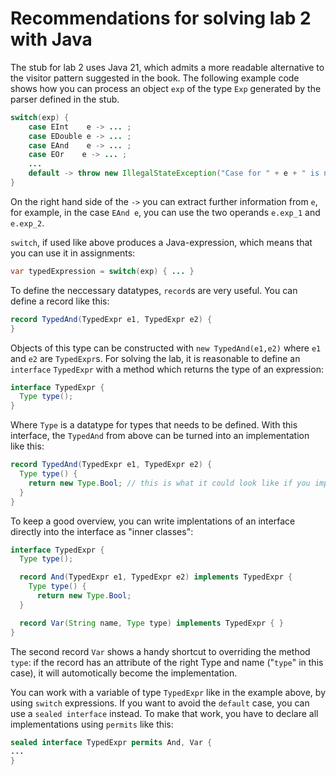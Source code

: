 # Recommendations for solving lab 2 with Java

The stub for lab 2 uses Java 21, which admits a more readable alternative to the visitor pattern suggested in the book. The following example code shows how you can process an object ```exp``` of the type ```Exp``` generated by the parser defined in the stub.

```java
switch(exp) {
    case EInt    e -> ... ;
    case EDouble e -> ... ;
    case EAnd    e -> ... ;
    case EOr    e -> ... ;
    ...
    default -> throw new IllegalStateException("Case for " + e + " is not yet implemented.");
}
```

On the right hand side of the ```->``` you can extract further information from ```e```, for example, in the case ```EAnd e```, you can use the two operands ```e.exp_1``` and ```e.exp_2```.

```switch```, if used like above produces a Java-expression, which means that you can use it in assignments:

```java
var typedExpression = switch(exp) { ... }
```

To define the neccessary datatypes, ```record```s are very useful. You can define a record like this:

```java
record TypedAnd(TypedExpr e1, TypedExpr e2) {
}
```

Objects of this type can be constructed with ```new TypedAnd(e1,e2)``` where ```e1``` and ```e2``` are ```TypedExpr```s. For solving the lab, it is reasonable to define an ```interface``` ```TypedExpr``` with a method which returns the type of an expression:

```java
interface TypedExpr {
  Type type();
}
```

Where ```Type``` is a datatype for types that needs to be defined. With this interface, the ```TypedAnd``` from above can be turned into an implementation like this:

```java
record TypedAnd(TypedExpr e1, TypedExpr e2) {
  Type type() {
    return new Type.Bool; // this is what it could look like if you implement basic types as an enum
  }
}
```

To keep a good overview, you can write implentations of an interface directly into the interface as "inner classes":

```java
interface TypedExpr {
  Type type();

  record And(TypedExpr e1, TypedExpr e2) implements TypedExpr {
    Type type() {
      return new Type.Bool;
  }

  record Var(String name, Type type) implements TypedExpr { }
}
```

The second record `Var` shows a handy shortcut to overriding the method `type`: if the record has an attribute of the right Type and name ("`type`" in this case), it will automotically become the implementation.

You can work with a variable of type `TypedExpr` like in the example above, by using `switch` expressions. If you want to avoid the `default` case, you can use a `sealed interface` instead. To make that work, you have to declare all implementations using `permits` like this:

```java
sealed interface TypedExpr permits And, Var {
...
}
```
